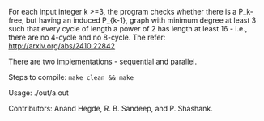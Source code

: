 For each input integer k >=3, the program checks whether there is a P_k-free, but having an induced P_{k-1}, 
graph with minimum degree at least 3 such that
every cycle of length a power of 2 has length at least 16 - i.e., there are no 4-cycle and no 8-cycle.
The refer: http://arxiv.org/abs/2410.22842

There are two implementations - sequential and parallel.

Steps to compile:
`make clean && make`

Usage: ./out/a.out <k>

Contributors: Anand Hegde, R. B. Sandeep, and P. Shashank.
